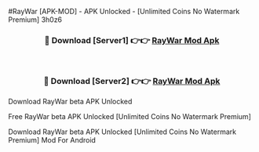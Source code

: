#RayWar [APK-MOD] - APK Unlocked - [Unlimited Coins No Watermark Premium] 3h0z6



<div align="center">

<h3>🔴 Download [Server1] 👉👉 <a href="https://momento.my/?title=RayWar">RayWar Mod Apk</a></h3><br>

<h3>🔴 Download [Server2] 👉👉 <a href="https://momento.my/?title=RayWar">RayWar Mod Apk</a></h3>
</div>



Download RayWar beta APK Unlocked

Free RayWar beta APK Unlocked [Unlimited Coins No Watermark Premium]

Download RayWar beta APK Unlocked [Unlimited Coins No Watermark Premium] Mod For Android
